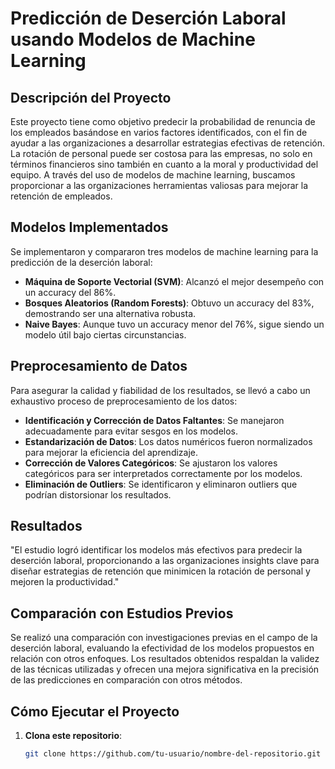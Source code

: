 # Predicción de Deserción Laboral usando Modelos de Machine Learning

## Descripción del Proyecto

Este proyecto tiene como objetivo predecir la probabilidad de renuncia de los empleados basándose en varios factores identificados, con el fin de ayudar a las organizaciones a desarrollar estrategias efectivas de retención. La rotación de personal puede ser costosa para las empresas, no solo en términos financieros sino también en cuanto a la moral y productividad del equipo. A través del uso de modelos de machine learning, buscamos proporcionar a las organizaciones herramientas valiosas para mejorar la retención de empleados.

## Modelos Implementados

Se implementaron y compararon tres modelos de machine learning para la predicción de la deserción laboral:

- **Máquina de Soporte Vectorial (SVM)**: Alcanzó el mejor desempeño con un accuracy del 86%.
- **Bosques Aleatorios (Random Forests)**: Obtuvo un accuracy del 83%, demostrando ser una alternativa robusta.
- **Naive Bayes**: Aunque tuvo un accuracy menor del 76%, sigue siendo un modelo útil bajo ciertas circunstancias.

## Preprocesamiento de Datos

Para asegurar la calidad y fiabilidad de los resultados, se llevó a cabo un exhaustivo proceso de preprocesamiento de los datos:

- **Identificación y Corrección de Datos Faltantes**: Se manejaron adecuadamente para evitar sesgos en los modelos.
- **Estandarización de Datos**: Los datos numéricos fueron normalizados para mejorar la eficiencia del aprendizaje.
- **Corrección de Valores Categóricos**: Se ajustaron los valores categóricos para ser interpretados correctamente por los modelos.
- **Eliminación de Outliers**: Se identificaron y eliminaron outliers que podrían distorsionar los resultados.

## Resultados

"El estudio logró identificar los modelos más efectivos para predecir la deserción laboral, proporcionando a las organizaciones insights clave para diseñar estrategias de retención que minimicen la rotación de personal y mejoren la productividad."

## Comparación con Estudios Previos

Se realizó una comparación con investigaciones previas en el campo de la deserción laboral, evaluando la efectividad de los modelos propuestos en relación con otros enfoques. Los resultados obtenidos respaldan la validez de las técnicas utilizadas y ofrecen una mejora significativa en la precisión de las predicciones en comparación con otros métodos.

## Cómo Ejecutar el Proyecto

1. **Clona este repositorio**:
   ```bash
   git clone https://github.com/tu-usuario/nombre-del-repositorio.git
